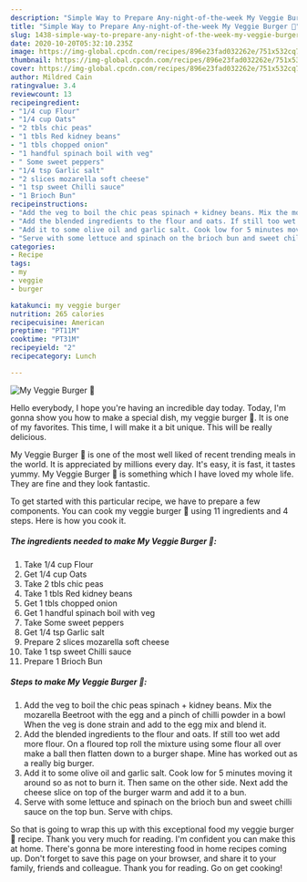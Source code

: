 ```yaml
---
description: "Simple Way to Prepare Any-night-of-the-week My Veggie Burger 💜"
title: "Simple Way to Prepare Any-night-of-the-week My Veggie Burger 💜"
slug: 1438-simple-way-to-prepare-any-night-of-the-week-my-veggie-burger
date: 2020-10-20T05:32:10.235Z
image: https://img-global.cpcdn.com/recipes/896e23fad032262e/751x532cq70/my-veggie-burger-💜-recipe-main-photo.jpg
thumbnail: https://img-global.cpcdn.com/recipes/896e23fad032262e/751x532cq70/my-veggie-burger-💜-recipe-main-photo.jpg
cover: https://img-global.cpcdn.com/recipes/896e23fad032262e/751x532cq70/my-veggie-burger-💜-recipe-main-photo.jpg
author: Mildred Cain
ratingvalue: 3.4
reviewcount: 13
recipeingredient:
- "1/4 cup Flour"
- "1/4 cup Oats"
- "2 tbls chic peas"
- "1 tbls Red kidney beans"
- "1 tbls chopped onion"
- "1 handful spinach boil with veg"
- " Some sweet peppers"
- "1/4 tsp Garlic salt"
- "2 slices mozarella soft cheese"
- "1 tsp sweet Chilli sauce"
- "1 Brioch Bun"
recipeinstructions:
- "Add the veg to boil the chic peas spinach + kidney beans. Mix the mozarella Beetroot with the egg and a pinch of chilli powder in a bowl When the veg is done strain and add to the egg mix and blend it."
- "Add the blended ingredients to the flour and oats. If still too wet add more flour. On a floured top roll the mixture using some flour all over make a ball then flatten down to a burger shape. Mine has worked out as a really big burger."
- "Add it to some olive oil and garlic salt. Cook low for 5 minutes moving it around so as not to burn it. Then same on the other side. Next add the cheese slice on top of the burger warm and add it to a bun."
- "Serve with some lettuce and spinach on the brioch bun and sweet chilli sauce on the top bun. Serve with chips."
categories:
- Recipe
tags:
- my
- veggie
- burger

katakunci: my veggie burger 
nutrition: 265 calories
recipecuisine: American
preptime: "PT11M"
cooktime: "PT31M"
recipeyield: "2"
recipecategory: Lunch

---
```



![My Veggie Burger 💜](https://img-global.cpcdn.com/recipes/896e23fad032262e/751x532cq70/my-veggie-burger-💜-recipe-main-photo.jpg)

Hello everybody, I hope you're having an incredible day today. Today, I'm gonna show you how to make a special dish, my veggie burger 💜. It is one of my favorites. This time, I will make it a bit unique. This will be really delicious.

My Veggie Burger 💜 is one of the most well liked of recent trending meals in the world. It is appreciated by millions every day. It's easy, it is fast, it tastes yummy. My Veggie Burger 💜 is something which I have loved my whole life. They are fine and they look fantastic.




To get started with this particular recipe, we have to prepare a few components. You can cook my veggie burger 💜 using 11 ingredients and 4 steps. Here is how you cook it.

<!--inarticleads1-->

##### The ingredients needed to make My Veggie Burger 💜:

1. Take 1/4 cup Flour
1. Get 1/4 cup Oats
1. Take 2 tbls chic peas
1. Take 1 tbls Red kidney beans
1. Get 1 tbls chopped onion
1. Get 1 handful spinach boil with veg
1. Take  Some sweet peppers
1. Get 1/4 tsp Garlic salt
1. Prepare 2 slices mozarella soft cheese
1. Take 1 tsp sweet Chilli sauce
1. Prepare 1 Brioch Bun




<!--inarticleads2-->

##### Steps to make My Veggie Burger 💜:

1. Add the veg to boil the chic peas spinach + kidney beans. Mix the mozarella Beetroot with the egg and a pinch of chilli powder in a bowl When the veg is done strain and add to the egg mix and blend it.
1. Add the blended ingredients to the flour and oats. If still too wet add more flour. On a floured top roll the mixture using some flour all over make a ball then flatten down to a burger shape. Mine has worked out as a really big burger.
1. Add it to some olive oil and garlic salt. Cook low for 5 minutes moving it around so as not to burn it. Then same on the other side. Next add the cheese slice on top of the burger warm and add it to a bun.
1. Serve with some lettuce and spinach on the brioch bun and sweet chilli sauce on the top bun. Serve with chips.




So that is going to wrap this up with this exceptional food my veggie burger 💜 recipe. Thank you very much for reading. I'm confident you can make this at home. There's gonna be more interesting food in home recipes coming up. Don't forget to save this page on your browser, and share it to your family, friends and colleague. Thank you for reading. Go on get cooking!

